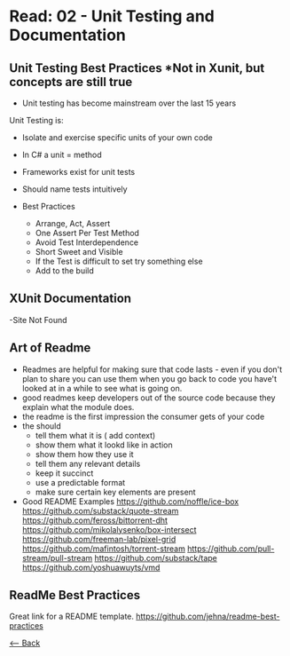 # Read: 02 - Unit Testing and Documentation

## Unit Testing Best Practices *Not in Xunit, but concepts are still true
 - Unit testing has become mainstream over the last 15 years
 
Unit Testing is:
 - Isolate and exercise specific units of your own code
 - In C# a unit = method
 - Frameworks exist for unit tests
 - Should name tests intuitively 

- Best Practices
  - Arrange, Act, Assert
  - One Assert Per Test Method
  - Avoid Test Interdependence
  - Short Sweet and Visible
  - If the Test is difficult to set try something else
  - Add to the build 

## XUnit Documentation

-Site Not Found

## Art of Readme

- Readmes are helpful for making sure that code lasts - even if you don't plan to share you can use them when you go back to code you have't looked at in a while to see what is going on.
- good readmes keep developers out of the source code because they explain what the module does.
- the readme is the first impression the consumer gets of your code
- the should 
  - tell them what it is ( add context)
  - show them what it lookd like in action
  - show them how they use it
  - tell them any relevant details
  - keep it succinct
  - use a predictable format
  - make sure certain key elements are present
- Good README Examples
https://github.com/noffle/ice-box
https://github.com/substack/quote-stream
https://github.com/feross/bittorrent-dht
https://github.com/mikolalysenko/box-intersect
https://github.com/freeman-lab/pixel-grid
https://github.com/mafintosh/torrent-stream
https://github.com/pull-stream/pull-stream
https://github.com/substack/tape
https://github.com/yoshuawuyts/vmd

## ReadMe Best Practices

Great link for a README template.
https://github.com/jehna/readme-best-practices

[<-- Back](README.md)